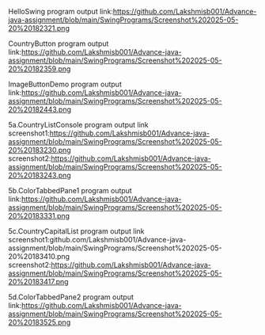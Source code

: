 HelloSwing program  output link:https://github.com/Lakshmisb001/Advance-java-assignment/blob/main/SwingPrograms/Screenshot%202025-05-20%20182321.png

CountryButton program output link:https://github.com/Lakshmisb001/Advance-java-assignment/blob/main/SwingPrograms/Screenshot%202025-05-20%20182359.png

ImageButtonDemo program output link:https://github.com/Lakshmisb001/Advance-java-assignment/blob/main/SwingPrograms/Screenshot%202025-05-20%20182443.png

5a.CountryListConsole program output link screenshot1:https://github.com/Lakshmisb001/Advance-java-assignment/blob/main/SwingPrograms/Screenshot%202025-05-20%20183230.png
screenshot2:https://github.com/Lakshmisb001/Advance-java-assignment/blob/main/SwingPrograms/Screenshot%202025-05-20%20183243.png

5b.ColorTabbedPane1 program output link:https://github.com/Lakshmisb001/Advance-java-assignment/blob/main/SwingPrograms/Screenshot%202025-05-20%20183331.png

5c.CountryCapitalList program output link screenshot1:github.com/Lakshmisb001/Advance-java-assignment/blob/main/SwingPrograms/Screenshot%202025-05-20%20183410.png
screenshot2:https://github.com/Lakshmisb001/Advance-java-assignment/blob/main/SwingPrograms/Screenshot%202025-05-20%20183417.png

5d.ColorTabbedPane2 program output link:https://github.com/Lakshmisb001/Advance-java-assignment/blob/main/SwingPrograms/Screenshot%202025-05-20%20183525.png
